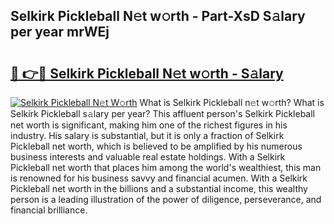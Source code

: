 ## Selkirk Pickleball N𝚎t w𝚘rth - Part-XsD S𝚊lary per year mrWEj

# <h2><a href="http://gc1edht.nevu.top/?p=Selkirk+Pickleball">🔗 👉🔴 Selkirk Pickleball N𝚎t w𝚘rth - S𝚊lary</a></h2>

[![Selkirk Pickleball N𝚎t W𝚘rth](https://i.imgur.com/Oavwk0R.jpeg)](http://gc1edht.nevu.top/?p=Selkirk+Pickleball)
What is Selkirk Pickleball n𝚎t w𝚘rth? What is Selkirk Pickleball s𝚊lary per year?
This affluent person's Selkirk Pickleball net worth is significant, making him one of the richest figures in his industry. His salary is substantial, but it is only a fraction of Selkirk Pickleball net worth, which is believed to be amplified by his numerous business interests and valuable real estate holdings. With a Selkirk Pickleball net worth that places him among the world's wealthiest, this man is renowned for his business savvy and financial acumen. With a Selkirk Pickleball net worth in the billions and a substantial income, this wealthy person is a leading illustration of the power of diligence, perseverance, and financial brilliance.
